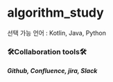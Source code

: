 # algorithm_study

선택 가능 언어 : Kotlin, Java, Python

### 🛠Collaboration tools🛠
##### Github, Confluence, jira, Slack
